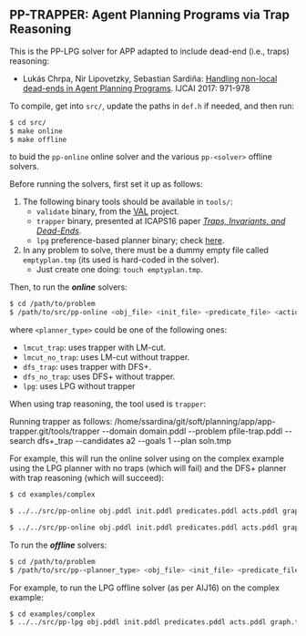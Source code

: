 ## PP-TRAPPER: Agent Planning Programs via Trap Reasoning

This is the PP-LPG solver for APP adapted to include dead-end (i.e., traps) reasoning:

* Lukás Chrpa, Nir Lipovetzky, Sebastian Sardiña: [Handling non-local dead-ends in Agent Planning Programs](https://www.ijcai.org/Proceedings/2017/135). IJCAI 2017: 971-978

To compile, get into `src/`, update the paths in `def.h` if needed, and then run:

```bash
$ cd src/
$ make online
$ make offline
```

to buid the `pp-online` online solver and the various `pp-<solver>` offline solvers.

Before running the solvers, first set it up as follows:

1. The following binary tools should be available in `tools/`:
   - `validate` binary, from the [VAL](https://github.com/KCL-Planning/VAL) project.
   - `trapper` binary, presented at ICAPS16 paper [_Traps, Invariants, and Dead-Ends_](https://www.aaai.org/ocs/index.php/ICAPS/ICAPS16/paper/view/13190).
   - `lpg` preference-based planner binary; check [here](https://lpg.unibs.it/).
2. In any problem to solve, there must be a dummy empty file called `emptyplan.tmp` (its used is hard-coded in the solver).
     * Just create one doing:  `touch emptyplan.tmp`.
  
Then, to run the **_online_** solvers:

```bash
$ cd /path/to/problem
$ /path/to/src/pp-online <obj_file> <init_file> <predicate_file> <action_file> <graph_file> <seed> <planner_type>
```

where `<planner_type>` could be one of the following ones:

* `lmcut_trap`: uses trapper with LM-cut.
* `lmcut_no_trap`: uses LM-cut without trapper.
* `dfs_trap`: uses trapper with DFS+.
* `dfs_no_trap`: uses DFS+ without trapper.
* `lpg`: uses LPG without trapper

When using trap reasoning, the tool used is `trapper`:

Running trapper as follows: /home/ssardina/git/soft/planning/app/app-trapper.git/tools/trapper --domain domain.pddl --problem pfile-trap.pddl --search dfs+_trap --candidates a2 --goals 1 --plan soln.tmp

For example, this will run the online solver using on the complex example using the LPG planner with no traps (which will fail) and the DFS+ planner with trap reasoning (which will succeed):

```bash
$ cd examples/complex

$ ../../src/pp-online obj.pddl init.pddl predicates.pddl acts.pddl graph.txt 123 lpg

$ ../../src/pp-online obj.pddl init.pddl predicates.pddl acts.pddl graph.txt 123 dsf_trap
```

To run the **_offline_** solvers:

```bash
$ cd /path/to/problem
$ /path/to/src/pp-<planner_type> <obj_file> <init_file> <predicate_file> <action_file> <graph_file> <seed>
```

For example, to run the LPG offline solver (as per AIJ16) on the complex example:

```bash
$ cd examples/complex
$ ../../src/pp-lpg obj.pddl init.pddl predicates.pddl acts.pddl graph.txt 123
```